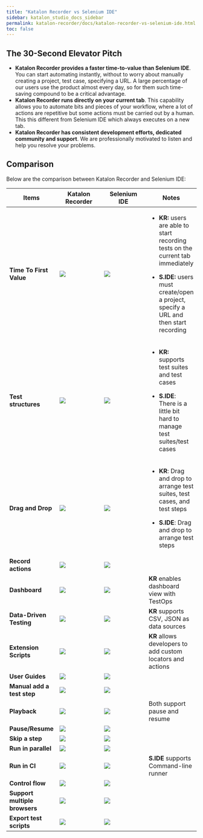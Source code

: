 ```yaml
---
title: "Katalon Recorder vs Selenium IDE"
sidebar: katalon_studio_docs_sidebar
permalink: katalon-recorder/docs/katalon-recorder-vs-selenium-ide.html
toc: false
---
```


## The 30-Second Elevator Pitch

- **Katalon Recorder provides a faster time-to-value than Selenium IDE**. You can start automating instantly, without to worry about manually creating a project, test case, specifying a URL. A large percentage of our users use the product almost every day, so for them such time-saving compound to be a critical advantage.
- **Katalon Recorder runs directly on your current tab**. This capability allows you to automate bits and pieces of your workflow, where a lot of actions are repetitive but some actions must be carried out by a human. This this different from Selenium IDE which always executes on a new tab.
- **Katalon Recorder has consistent development efforts, dedicated community and support**. We are professionally motivated to listen and help you resolve your problems.

## Comparison

Below are the comparison between Katalon Recorder and Selenium IDE:

<table class="top-vertical-align-table">
   <thead>
      <tr>
         <th style="width:25%"><strong>Items</strong></th>
         <th style="width:25%"><strong>Katalon Recorder</strong></th>
         <th style="width:25%"><strong>Selenium IDE</strong></th>
         <th><strong>Notes</strong></th>
      </tr>
   </thead>
   <tbody>
      <tr class="odd">
         <td><strong>Time To First Value</strong></td>
         <td><img src="../../images/katalon-recorder/docs/katalon-recorder-vs-selenium-ide/image1.png"/></td>
         <td><img src="../../images/katalon-recorder/docs/katalon-recorder-vs-selenium-ide/image2.png" /></td>
         <td>
            <ul>
               <li>
                  <p><strong>KR:</strong> users are able to start recording tests on the current tab immediately</p>
               </li>
               <li>
                  <p><strong>S.IDE:</strong> users must create/open a project, specify a URL and then start recording</p>
               </li>
            </ul>
         </td>
      </tr>
      <tr class="even">
         <td><strong>Test structures</strong></td>
         <td><img src="../../images/katalon-recorder/docs/katalon-recorder-vs-selenium-ide/image1.png" /></td>
         <td><img src="../../images/katalon-recorder/docs/katalon-recorder-vs-selenium-ide/image2.png" /></td>
         <td>
            <ul>
               <li>
                  <p><strong>KR:</strong> supports test suites and test cases</p>
               </li>
               <li>
                  <p><strong>S.IDE</strong>: There is a little bit hard to manage test suites/test cases</p>
               </li>
            </ul>
         </td>
      </tr>
      <tr class="odd">
         <td><strong>Drag and Drop</strong></td>
         <td><img src="../../images/katalon-recorder/docs/katalon-recorder-vs-selenium-ide/image1.png" /></td>
         <td><img src="../../images/katalon-recorder/docs/katalon-recorder-vs-selenium-ide/image2.png" /></td>
         <td>
            <ul>
               <li>
                  <p><strong>KR</strong>: Drag and drop to arrange test suites, test cases, and test steps</p>
               </li>
               <li>
                  <p><strong>S.IDE</strong>: Drag and drop to arrange test steps</p>
               </li>
            </ul>
         </td>
      </tr>
      <tr class="even">
         <td><strong>Record actions</strong></td>
         <td><img src="../../images/katalon-recorder/docs/katalon-recorder-vs-selenium-ide/image1.png" /></td>
         <td><img src="../../images/katalon-recorder/docs/katalon-recorder-vs-selenium-ide/image1.png" /></td>
         <td></td>
      </tr>
      <tr class="odd">
         <td><strong>Dashboard</strong></td>
         <td><img src="../../images/katalon-recorder/docs/katalon-recorder-vs-selenium-ide/image1.png" /></td>
         <td><img src="../../images/katalon-recorder/docs/katalon-recorder-vs-selenium-ide/image3.png" /></td>
         <td><strong>KR</strong> enables dashboard view with TestOps</td>
      </tr>
      <tr class="even">
         <td><strong>Data-Driven Testing</strong></td>
         <td><img src="../../images/katalon-recorder/docs/katalon-recorder-vs-selenium-ide/image1.png" /></td>
         <td><img src="../../images/katalon-recorder/docs/katalon-recorder-vs-selenium-ide/image3.png" /></td>
         <td><strong>KR</strong> supports CSV, JSON as data sources</td>
      </tr>
      <tr class="odd">
         <td><strong>Extension Scripts</strong></td>
         <td><img src="../../images/katalon-recorder/docs/katalon-recorder-vs-selenium-ide/image1.png" /></td>
         <td><img src="../../images/katalon-recorder/docs/katalon-recorder-vs-selenium-ide/image3.png" /></td>
         <td><strong>KR</strong> allows developers to add custom locators and actions</td>
      </tr>
      <tr class="even">
         <td><strong>User Guides</strong></td>
         <td><img src="../../images/katalon-recorder/docs/katalon-recorder-vs-selenium-ide/image1.png" /></td>
         <td><img src="../../images/katalon-recorder/docs/katalon-recorder-vs-selenium-ide/image1.png" /></td>
         <td></td>
      </tr>
      <tr class="odd">
         <td><strong>Manual add a test step</strong></td>
         <td><img src="../../images/katalon-recorder/docs/katalon-recorder-vs-selenium-ide/image1.png" /></td>
         <td><img src="../../images/katalon-recorder/docs/katalon-recorder-vs-selenium-ide/image1.png" /></td>
         <td></td>
      </tr>
      <tr class="even">
         <td><strong>Playback</strong></td>
         <td><img src="../../images/katalon-recorder/docs/katalon-recorder-vs-selenium-ide/image1.png" /></td>
         <td><img src="../../images/katalon-recorder/docs/katalon-recorder-vs-selenium-ide/image1.png" /></td>
         <td>Both support pause and resume</td>
      </tr>
      <tr class="odd">
         <td><strong>Pause/Resume</strong></td>
         <td><img src="../../images/katalon-recorder/docs/katalon-recorder-vs-selenium-ide/image1.png" /></td>
         <td><img src="../../images/katalon-recorder/docs/katalon-recorder-vs-selenium-ide/image1.png" /></td>
         <td></td>
      </tr>
      <tr class="even">
         <td><strong>Skip a step</strong></td>
         <td><img src="../../images/katalon-recorder/docs/katalon-recorder-vs-selenium-ide/image3.png" /></td>
         <td><img src="../../images/katalon-recorder/docs/katalon-recorder-vs-selenium-ide/image1.png" /></td>
         <td></td>
      </tr>
      <tr class="odd">
         <td><strong>Run in parallel</strong></td>
         <td><img src="../../images/katalon-recorder/docs/katalon-recorder-vs-selenium-ide/image3.png" /></td>
         <td><img src="../../images/katalon-recorder/docs/katalon-recorder-vs-selenium-ide/image1.png" /></td>
         <td></td>
      </tr>
      <tr class="even">
         <td><strong>Run in CI</strong></td>
         <td><img src="../../images/katalon-recorder/docs/katalon-recorder-vs-selenium-ide/image3.png" /></td>
         <td><img src="../../images/katalon-recorder/docs/katalon-recorder-vs-selenium-ide/image1.png" /></td>
         <td><strong>S.IDE</strong> supports Command-line runner</td>
      </tr>
      <tr class="odd">
         <td><strong>Control flow</strong></td>
         <td><img src="../../images/katalon-recorder/docs/katalon-recorder-vs-selenium-ide/image1.png" /></td>
         <td><img src="../../images/katalon-recorder/docs/katalon-recorder-vs-selenium-ide/image1.png" /></td>
         <td></td>
      </tr>
      <tr class="even">
         <td><strong>Support multiple browsers</strong></td>
         <td><img src="../../images/katalon-recorder/docs/katalon-recorder-vs-selenium-ide/image1.png" /></td>
         <td><img src="../../images/katalon-recorder/docs/katalon-recorder-vs-selenium-ide/image1.png" /></td>
         <td></td>
      </tr>
      <tr class="odd">
         <td><strong>Export test scripts</strong></td>
         <td><img src="../../images/katalon-recorder/docs/katalon-recorder-vs-selenium-ide/image1.png" /></td>
         <td><img src="../../images/katalon-recorder/docs/katalon-recorder-vs-selenium-ide/image1.png" /></td>
         <td></td>
      </tr>
   </tbody>
</table>
